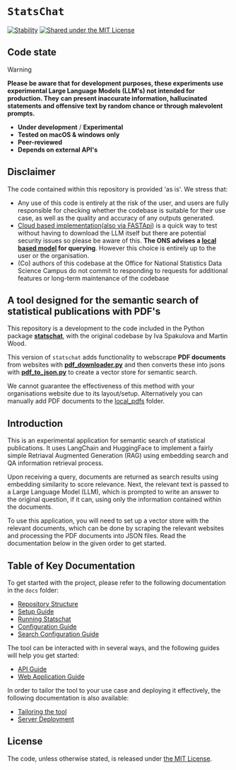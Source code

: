 # `StatsChat`

[![Stability](https://img.shields.io/badge/stability-experimental-orange.svg)](https://github.com/mkenney/software-guides/blob/master/STABILITY-BADGES.md#experimental)
[![Shared under the MIT License](https://img.shields.io/badge/license-MIT-green)](https://github.com/datasciencecampus/statschat-global/blob/main/LICENSE)

## Code state

> [!WARNING]
> **Please be aware that for development purposes, these experiments use**
> **experimental Large Language Models (LLM's) not intended for production. They**
> **can present inaccurate information, hallucinated statements and offensive**
> **text by random chance or through malevolent prompts.**

- **Under development** / **Experimental**
- **Tested on macOS & windows only**
- **Peer-reviewed**
- **Depends on external API's**

## Disclaimer
The code contained within this repository is provided 'as is'. We stress that:

- Any use of this code is entirely at the risk of the user, and users are fully responsible for checking whether the codebase is suitable for their use case, as well as the quality and accuracy of any outputs generated.
- [Cloud based implementation](https://github.com/datasciencecampus/statschat-global/blob/main/statschat/generative/cloud_llm.py)([also via FASTApi](https://github.com/datasciencecampus/statschat-global/blob/main/fast-api/main_api_cloud.py)) is a quick way to test without having to download the LLM itself but there are potential security issues so please be aware of this. **The ONS advises a [local based model](https://github.com/datasciencecampus/statschat-global/blob/main/statschat/generative/local_llm.py) for querying**. However this choice is entirely up to the user or the organisation.
- (Co) authors of this codebase at the Office for National Statistics Data Science Campus do not commit to responding to requests for additional features or long-term maintenance of the codebase

## A tool designed for the semantic search of statistical publications with PDF's 
This repository is a development to the code included in the Python package **[statschat](https://github.com/datasciencecampus/statschat-app)**, with the original codebase by Iva Spakulova and Martin Wood.

This version of `statschat` adds functionality to webscrape **PDF documents** from websites with **[pdf_downloader.py](https://github.com/datasciencecampus/statschat-global/blob/main/statschat/pdf_processing/pdf_downloader.py)** and then converts these into jsons with **[pdf_to_json.py](https://github.com/datasciencecampus/statschat-global/blob/main/statschat/pdf_processing/pdf_to_json.py)** to create a vector store for semantic search.

We cannot guarantee the effectiveness of this method with your organisations website due to its layout/setup. Alternatively you can manually add PDF documents to the [local_pdfs](https://github.com/datasciencecampus/statschat-global/tree/main/data/local_pdfs) folder.

## Introduction

This is an experimental application for semantic search of statistical publications.
It uses LangChain and HuggingFace to implement a fairly simple
Retriaval Augmented Generation (RAG) using embedding search and QA information retrieval process.

Upon receiving a query, documents are returned as search results
using embedding similarity to score relevance.
Next, the relevant text is passed to a Large Language Model (LLM),
which is prompted to write an answer to the original question, if it can,
using only the information contained within the documents.

To use this application, you will need to set up a vector store
with the relevant documents, which can be done by scraping the relevant websites
and processing the PDF documents into JSON files.
Read the documentation below in the given order to get started.

## Table of Key Documentation

To get started with the project, please refer to the following documentation in the `docs` folder:

- [Repository Structure](docs/repo_structure.md)
- [Setup Guide](docs/setup_guide.md)
- [Running Statschat](docs/running_statschat.md)
- [Configuration Guide](docs/config_guide.md)
- [Search Configuration Guide](docs/search_config_parameters.md)

The tool can be interacted with in several ways, and the following guides will help you get started:

- [API Guide](docs/running_api.md)
- [Web Application Guide](docs/running_app.md)

In order to tailor the tool to your use case and deploying it effectively,
the following documentation is also available:

- [Tailoring the tool](docs/developing_and_testing.md)
- [Server Deployment](docs/server_deployment.md)

## License

<!-- Unless stated otherwise, the codebase is released under [the MIT Licence][mit]. -->

The code, unless otherwise stated, is released under [the MIT License][mit].

[mit]: LICENSE
